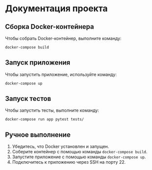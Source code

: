 # Документация проекта

## Сборка Docker-контейнера

Чтобы собрать Docker-контейнер, выполните команду:

```bash
docker-compose build
```

## Запуск приложения

Чтобы запустить приложение, используйте команду:

```bash
docker-compose up
```

## Запуск тестов

Чтобы запустить тесты, выполните команду:

```bash
docker-compose run app pytest tests/
```

## Ручное выполнение

1. Убедитесь, что Docker установлен и запущен.
2. Соберите контейнер с помощью команды `docker-compose build`.
3. Запустите приложение с помощью команды `docker-compose up`.
4. Подключитесь к приложению через SSH на порту 22.



